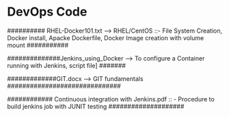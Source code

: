 # DevOps Code

########## RHEL-Docker101.txt --> RHEL/CentOS ::-  File System Creation, Docker install, Apacke Dockerfile, Docker Image creation with volume mount ###########

##############Jenkins_using_Docker --> To configure a Container running with Jenkins, script file]  #######

#############GIT.docx -->  GIT fundamentals ##############################

############ Continuous integration with Jenkins.pdf :: - Procedure to build jenkins job with JUNIT testing ####################

